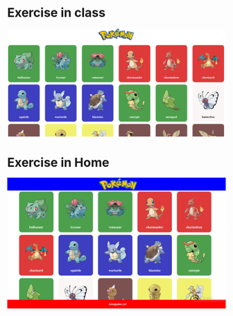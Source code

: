 # Exercise in class

![Challenge](./challenge.PNG)


# Exercise in Home

![Challenge2](./challenge2.PNG)
